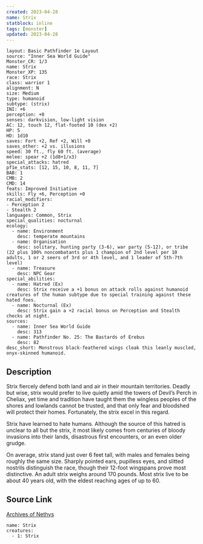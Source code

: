 ```yaml
---
created: 2023-04-28
name: Strix
statblock: inline
tags: [monster]
updated: 2023-04-28
---
```

```statblock
layout: Basic Pathfinder 1e Layout
source: "Inner Sea World Guide"
Monster_CR: 1/3
name: Strix
Monster_XP: 135
race: Strix
class: warrior 1
alignment: N
size: Medium
type: humanoid
subtype: (strix)
INI: +6
perception: +0
senses: darkvision, low-light vision
AC: 12, touch 12, flat-footed 10 (dex +2)
HP: 5
HD: 1d10
saves: Fort +2, Ref +2, Will +0
saves_other: +2 vs. illusions
speed: 30 ft., fly 60 ft. (average)
melee: spear +2 (1d8+1/x3)
special_attacks: hatred
pf1e_stats: [12, 15, 10, 8, 11, 7]
BAB: 1
CMB: 2
CMD: 14
feats: Improved Initiative
skills: Fly +6, Perception +0
racial_modifiers:
- Perception 2
- Stealth 2
languages: Common, Strix
special_qualities: nocturnal
ecology:
  - name: Environment
    desc: temperate mountains
  - name: Organisation
    desc: solitary, hunting party (3-6), war party (5-12), or tribe (22 plus 100% noncombatants plus 1 champion of 2nd level per 10 adults, 1 or 2 seers of 3rd or 4th level, and 1 leader of 5th-7th level)
  - name: Treasure
    desc: NPC Gear
special_abilities:
  - name: Hatred (Ex)
    desc: Strix receive a +1 bonus on attack rolls against humanoid creatures of the human subtype due to special training against these hated foes.
  - name: Nocturnal (Ex)
    desc: Strix gain a +2 racial bonus on Perception and Stealth checks at night.
sources:
  - name: Inner Sea World Guide
    desc: 313
  - name: Pathfinder No. 25: The Bastards of Erebus
    desc: 82
desc_short: Monstrous black-feathered wings cloak this leanly muscled, onyx-skinned humanoid.
```
## Description
Strix fiercely defend both land and air in their mountain territories. Deadly but wise, strix would prefer to live quietly amid the towers of Devil’s Perch in Cheliax, yet time and tradition have taught them the wingless peoples of the shores and lowlands cannot be trusted, and that only fear and bloodshed will protect their homes. Fortunately, the strix excel in this regard.

Strix have learned to hate humans. Although the source of this hatred is unclear to all but the strix, it most likely comes from centuries of bloody invasions into their lands, disastrous first encounters, or an even older grudge.

On average, strix stand just over 6 feet tall, with males and females being roughly the same size. Sharply pointed ears, pupilless eyes, and slitted nostrils distinguish the race, though their 12-foot wingspans prove most distinctive. An adult strix weighs around 170 pounds. Most strix live to be about 40 years old, with the eldest reaching ages of up to 60.
## Source Link
[Archives of Nethys](https://aonprd.com/MonsterDisplay.aspx?ItemName=Strix)
```encounter-table
name: Strix
creatures:
  - 1: Strix
```
